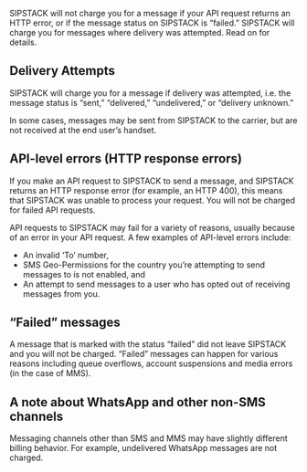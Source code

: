 SIPSTACK will not charge you for a message if your API request returns an HTTP error, or if the message status on SIPSTACK is “failed.” SIPSTACK will charge you for messages where delivery was attempted. Read on for details.

## Delivery Attempts
SIPSTACK will charge you for a message if delivery was attempted, i.e. the message status is “sent,” “delivered,” “undelivered,” or “delivery unknown.” 

In some cases, messages may be sent from SIPSTACK to the carrier, but are not received at the end user’s handset. 

## API-level errors (HTTP response errors)
If you make an API request to SIPSTACK to send a message, and SIPSTACK returns an HTTP response error (for example, an HTTP 400), this means that SIPSTACK was unable to process your request. You will not be charged for failed API requests.

API requests to SIPSTACK may fail for a variety of reasons, usually because of an error in your API request. A few examples of API-level errors include: 

- An invalid ‘To’ number,
- SMS Geo-Permissions for the country you’re attempting to send messages to is not enabled, and
- An attempt to send messages to a user who has opted out of receiving messages from you.

## “Failed” messages
A message that is marked with the status “failed” did not leave SIPSTACK and you will not be charged. “Failed” messages can happen for various reasons including queue overflows, account suspensions and media errors (in the case of MMS).

## A note about WhatsApp and other non-SMS channels
Messaging channels other than SMS and MMS may have slightly different billing behavior. For example, undelivered WhatsApp messages are not charged.


